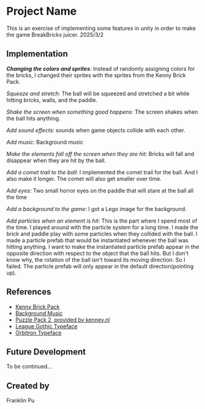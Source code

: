 # Project Name
This is an exercise of implementing some features in unity in order to make the game BreakBricks juicer.
2025/3/2

## Implementation
**_Changing the colors and sprites_**: Instead of randomly assigning colors for the bricks, I changed their sprites with the sprites from the Kenny Brick Pack.

_Squeeze and stretch_: The ball will be squeezed and stretched a bit while hitting bricks, walls, and the paddle.

_Shake the screen when something good happens_: The screen shakes when the ball hits anything.

_Add sound effects_: sounds when game objects collide with each other.

_Add music_: Background music

_Make the elements fall off the screen when they are hit_: Bricks will fall and disappear when they are hit by the ball.

_Add a comet trail to the ball_: I implemented the comet trail for the ball. And I also make it longer. The comet will also get smaller over time.

_Add eyes_: Two small horror eyes on the paddle that will stare at the ball all the time

_Add a background to the game_: I got a Lego image for the background.

_Add particles when an element is hit_: This is the part where I spend most of the time. I played around with the particle system for a long time. I made the brick and paddle play with some particles when they collided with the ball. I made a particle prefab that would be instantiated whenever the ball was hitting anything. I want to make the instantiated particle prefab appear in the opposite direction with respect to the object that the ball hits. But I don't know why, the rotation of the ball isn't toward its moving direction. So I failed. The particle prefab will only appear in the default direction(pointing up). 

## References
 * [Kenny Brick Pack](https://kenney.nl/assets/brick-pack)
 * [Background Music](https://nebula-audio.itch.io/free-sf-electronic-music-pixel-perfect/comments)
 * [Puzzle Pack 2, provided by kenney.nl](https://kenney.nl/assets/puzzle-pack-2)
 * [League Gothic Typeface](https://www.theleagueofmoveabletype.com/league-gothic)
 * [Orbitron Typeface](https://www.theleagueofmoveabletype.com/orbitron)

## Future Development
To be continued...

## Created by
Franklin Pu
